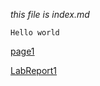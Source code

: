 *this file is index.md*

`Hello world`

[page1](https://zeyddd.github.io/cse15l-lab-reports/page1.html)

[LabReport1](https://zeyddd.github.io/cse15l-lab-reports/lab-report-1-week-0.html)